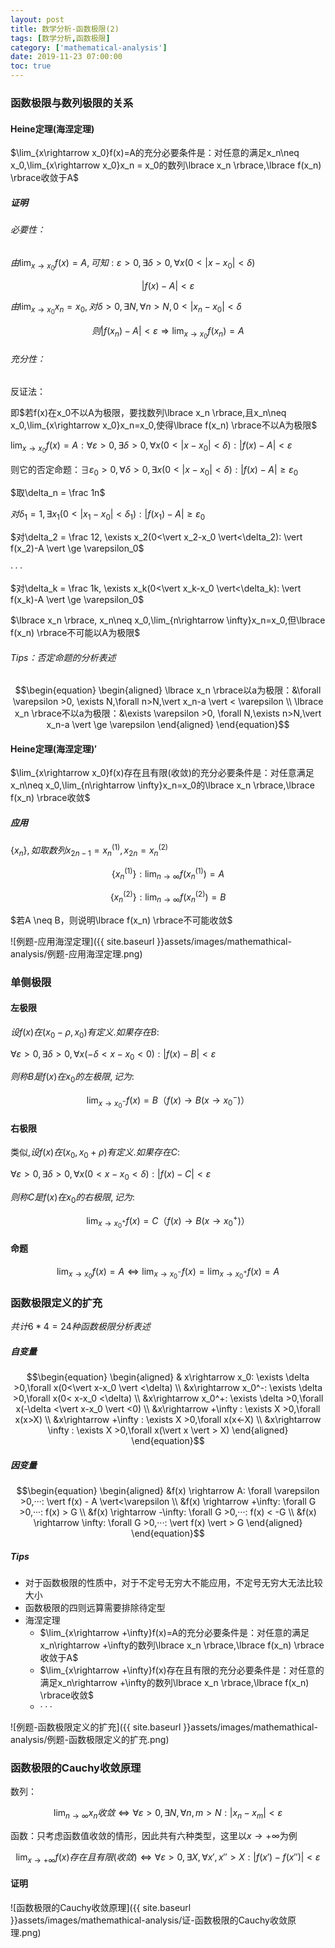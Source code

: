 ```yaml
---
layout: post
title: 数学分析-函数极限(2)
tags: [数学分析,函数极限]
category: ['mathematical-analysis']
date: 2019-11-23 07:00:00
toc: true
---
```


### 函数极限与数列极限的关系

####  Heine定理(海涅定理)

$\lim_{x\rightarrow x_0}f(x)=A的充分必要条件是：对任意的满足x_n\neq x_0,\lim_{x\rightarrow x_0}x_n = x_0的数列\lbrace x_n \rbrace,\lbrace f(x_n) \rbrace收敛于A$

##### 证明

###### 必要性：

$由\lim_{x\rightarrow x_0}f(x)=A,可知:\varepsilon > 0,\exists \delta >0,\forall x(0<\vert x-x_0 \vert<\delta)$

$$\vert f(x)-A \vert < \varepsilon$$

$由\lim_{x\rightarrow x_0}x_n = x_0,对\delta > 0,\exists N,\forall n>N,0<\vert x_n-x_0 \vert <\delta$

$$则\vert f(x_n)-A \vert < \varepsilon \Rightarrow \lim_{x\rightarrow x_0}f(x_n)=A$$

###### 充分性：

反证法：

即$若f(x)在x_0不以A为极限，要找数列\lbrace x_n \rbrace,且x_n\neq x_0,\lim_{x\rightarrow x_0}x_n=x_0,使得\lbrace f(x_n) \rbrace不以A为极限$

$\lim_{x\rightarrow x_0}f(x)=A:\forall \varepsilon >0, \exists \delta >0,\forall x(0<\vert x-x_0 \vert<\delta):\vert f(x)-A \vert < \varepsilon$

则它的否定命题：$\exists \varepsilon_0 >0, \forall \delta >0,\exists x(0<\vert x-x_0 \vert<\delta):\vert f(x)-A \vert \ge \varepsilon_0$

$取\delta_n = \frac 1n$

$对\delta_1 = 1, \exists x_1(0<\vert x_1-x_0 \vert<\delta_1): \vert f(x_1)-A \vert \ge \varepsilon_0$

$对\delta_2 = \frac 12, \exists x_2(0<\vert x_2-x_0 \vert<\delta_2): \vert f(x_2)-A \vert \ge \varepsilon_0$

$···$

$对\delta_k = \frac 1k, \exists x_k(0<\vert x_k-x_0 \vert<\delta_k): \vert f(x_k)-A \vert \ge \varepsilon_0$

$\lbrace x_n \rbrace, x_n\neq x_0,\lim_{n\rightarrow \infty}x_n=x_0,但\lbrace f(x_n) \rbrace不可能以A为极限$

###### Tips：否定命题的分析表述

$$\begin{equation} \begin{aligned} \lbrace x_n \rbrace以a为极限：&\forall \varepsilon >0, \exists N,\forall n>N,\vert x_n-a \vert < \varepsilon  \\ \lbrace x_n \rbrace不以a为极限：&\exists \varepsilon >0, \forall N,\exists n>N,\vert x_n-a \vert \ge \varepsilon  \end{aligned} \end{equation}$$

#### Heine定理(海涅定理)$'$

$\lim_{x\rightarrow x_0}f(x)存在且有限(收敛)的充分必要条件是：对任意满足x_n\neq x_0,\lim_{n\rightarrow \infty}x_n=x_0的\lbrace x_n \rbrace,\lbrace f(x_n) \rbrace收敛$

##### 应用

$\lbrace x_n \rbrace,如取数列x_{2n-1}=x_n^{(1)},x_{2n}=x_n^{(2)}$

$$\lbrace x_n^{(1)} \rbrace:\lim_{n \rightarrow \infty}f(x_n^{(1)})=A$$

$$\lbrace x_n^{(2)} \rbrace:\lim_{n \rightarrow \infty}f(x_n^{(2)})=B$$

$若A \neq B，则说明\lbrace f(x_n) \rbrace不可能收敛$

 ![例题-应用海涅定理]({{ site.baseurl }}assets/images/mathemathical-analysis/例题-应用海涅定理.png)

### 单侧极限

#### 左极限

$设f(x)在(x_0-\rho,x_0)有定义.如果存在B:$

$\forall \varepsilon >0, \exists \delta >0,\forall x(-\delta<x-x_0<0):\vert f(x)-B \vert<\varepsilon$

$则称B是f(x)在x_0的左极限,记为:$

$$\lim_{x\rightarrow x_0^-}f(x)=B（f(x)\rightarrow B(x\rightarrow x_0^-)）$$

#### 右极限

类似,$设f(x)在(x_0,x_0+\rho)有定义.如果存在C:$

$\forall \varepsilon >0, \exists \delta >0,\forall x(0<x-x_0<\delta):\vert f(x)-C \vert<\varepsilon$

$则称C是f(x)在x_0的右极限,记为:$

$$\lim_{x\rightarrow x_0^+}f(x)=C（f(x)\rightarrow B(x\rightarrow x_0^+)）$$

#### 命题

$$\lim_{x\rightarrow x_0}f(x)=A \Leftrightarrow \lim_{x\rightarrow x_0^-}f(x)=\lim_{x\rightarrow x_0^+}f(x)=A$$

### 函数极限定义的扩充

$共计6*4=24种函数极限分析表述$

##### 自变量

$$\begin{equation} \begin{aligned} & x\rightarrow x_0: \exists \delta >0,\forall x(0<\vert x-x_0 \vert <\delta) \\ &x\rightarrow x_0^-:  \exists \delta >0,\forall x(0< x-x_0  <\delta) \\ &x\rightarrow x_0^+: \exists \delta >0,\forall x(-\delta <\vert x-x_0 \vert <0) \\ &x\rightarrow +\infty : \exists X >0,\forall x(x>X) \\ &x\rightarrow +\infty : \exists X >0,\forall x(x<-X) \\ &x\rightarrow \infty : \exists X >0,\forall x(\vert x \vert > X) \end{aligned} \end{equation}$$

##### 因变量

$$\begin{equation} \begin{aligned} &f(x) \rightarrow A: \forall \varepsilon >0,···: \vert f(x) - A \vert<\varepsilon \\ &f(x) \rightarrow +\infty: \forall G >0,···: f(x) > G \\ &f(x) \rightarrow -\infty: \forall G >0,···: f(x) < -G  \\ &f(x) \rightarrow \infty: \forall G >0,···: \vert f(x) \vert > G  \end{aligned} \end{equation}$$

##### Tips

- 对于函数极限的性质中，对于不定号无穷大不能应用，不定号无穷大无法比较大小
- 函数极限的四则远算需要排除待定型
- 海涅定理
  - $\lim_{x\rightarrow +\infty}f(x)=A的充分必要条件是：对任意的满足x_n\rightarrow +\infty的数列\lbrace x_n \rbrace,\lbrace f(x_n) \rbrace收敛于A$
  - $\lim_{x\rightarrow +\infty}f(x)存在且有限的充分必要条件是：对任意的满足x_n\rightarrow +\infty的数列\lbrace x_n \rbrace,\lbrace f(x_n) \rbrace收敛$
  - $···$

![例题-函数极限定义的扩充]({{ site.baseurl }}assets/images/mathemathical-analysis/例题-函数极限定义的扩充.png)

### 函数极限的Cauchy收敛原理

数列：

$$\lim_{n\rightarrow \infty}x_n收敛\Longleftrightarrow \forall \varepsilon >0,\exists N,\forall n,m>N:\vert x_n-x_m \vert < \varepsilon$$

函数：只考虑函数值收敛的情形，因此共有六种类型，这里以$x\rightarrow +\infty$为例

$$\lim_{x\rightarrow +\infty}f(x)存在且有限(收敛)\Longleftrightarrow \forall \varepsilon >0, \exists X,\forall x',x''>X:\vert f(x')-f(x'') \vert < \varepsilon$$

#### 证明

![函数极限的Cauchy收敛原理]({{ site.baseurl }}assets/images/mathemathical-analysis/证-函数极限的Cauchy收敛原理.png)
